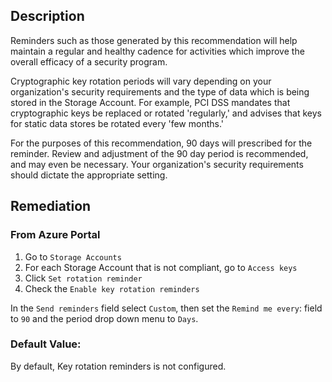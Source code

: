 ## Description

Reminders such as those generated by this recommendation will help maintain a regular and healthy cadence for activities which improve the overall efficacy of a security program.

Cryptographic key rotation periods will vary depending on your organization's security requirements and the type of data which is being stored in the Storage Account. For example, PCI DSS mandates that cryptographic keys be replaced or rotated 'regularly,' and advises that keys for static data stores be rotated every 'few months.'

For the purposes of this recommendation, 90 days will prescribed for the reminder. Review and adjustment of the 90 day period is recommended, and may even be necessary. Your organization's security requirements should dictate the appropriate setting.

## Remediation

### From Azure Portal

  1. Go to `Storage Accounts`
  2. For each Storage Account that is not compliant, go to `Access keys`
  3. Click `Set rotation reminder`
  4. Check the `Enable key rotation reminders`

In the `Send reminders` field select `Custom`, then set the `Remind me every`: field to `90` and
the period drop down menu to `Days`.

### Default Value:

By default, Key rotation reminders is not configured.